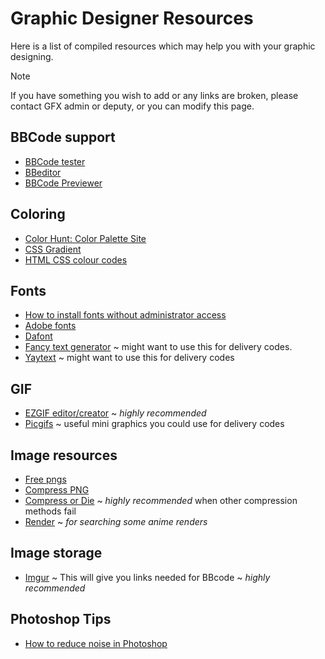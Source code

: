 # Graphic Designer Resources

Here is a list of compiled resources which may help you with your graphic designing.

> [!NOTE]
> If you have something you wish to add or any links are broken, please contact GFX admin or deputy,
> or you can modify this page.

## BBCode support

* [BBCode tester](https://infinite-story.com/tools/bbcode.php)
* [BBeditor](https://www.sceditor.com/)
* [BBCode Previewer](https://cptmathix.github.io/MyAnimeList-BBCODE2HTML/)

## Coloring

* [Color Hunt: Color Palette Site](https://colorhunt.co/palette/3590?ref=tab)
* [CSS Gradient](https://cssgradient.io/)
* [HTML CSS colour codes](https://www.htmlcsscolor.com/)

## Fonts

* [How to install fonts without administrator access
  ](https://woorkup.com/install-fonts-without-administrator-access/)
* [Adobe fonts](https://fonts.adobe.com/)
* [Dafont](https://www.dafont.com/)
* [Fancy text generator](https://www.fancytextguru.com/) ~ might want to use this for
  delivery codes.
* [Yaytext](https://yaytext.com/small-caps/) ~ might want to use this for delivery codes

## GIF

* [EZGIF editor/creator](https://ezgif.com/) ~ *highly recommended*
* [Picgifs](https://www.picgifs.com/mini-graphics/arrows) ~ useful mini graphics you could use for
  delivery codes

## Image resources

* [Free pngs](https://officialpsds.com/)
* [Compress PNG](https://compresspng.com/)
* [Compress or Die](https://compress-or-die.com/) ~ *highly recommended* when other compression
  methods fail
* [Render](https://deviantart.com/) ~ *for searching some anime renders*

## Image storage

* [Imgur](https://imgur.com) ~ This will give you links needed for BBcode ~ *highly recommended*

## Photoshop Tips

* [How to reduce noise in Photoshop
  ](https://shootdotedit.com/2018/07/how-to-reduce-noise-in-photoshop/)
